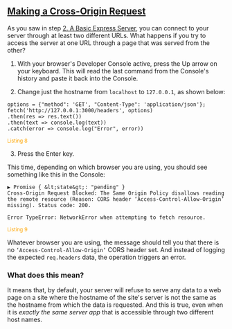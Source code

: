 <!-- A Cross Origin Request -->
<section
  id="a-cross-origin-request"
  aria-labelledby="a-cross-origin-request"
  data-item="A Cross Origin Request"
>
  <h2><a href="#a-cross-origin-request">Making a Cross-Origin Request</a></h2>

As you saw in step [2. A Basic Express Server](#a-basic-express-server), you can connect to your server through at least two different URLs. What happens if you try to access the server at one URL through a page that was served from the other?

1.  With your browser's Developer Console active, press the Up arrow on your keyboard. This will read the last command from the Console's history and paste it back into the Console.

2.  Change just the hostname from `localhost` to `127.0.0.1`, as shown below:

```javascript-w
options = {"method": 'GET', "Content-Type": 'application/json'};
fetch('http://127.0.0.1:3000/headers', options)
.then(res => res.text())
.then(text => console.log(text))
.catch(error => console.log("Error", error))
```
<small style="color:orange">Listing 8</small>

3.  Press the Enter key.

This time, depending on which browser you are using, you should see something like this in the Console:

```bash-w
▶ Promise { &lt;state&gt;: "pending" }
Cross-Origin Request Blocked: The Same Origin Policy disallows reading the remote resource (Reason: CORS header ‘Access-Control-Allow-Origin’ missing). Status code: 200.

Error TypeError: NetworkError when attempting to fetch resource.
```
<small style="color:orange">Listing 9</small>

Whatever browser you are using, the message should tell you that there is no `‘Access-Control-Allow-Origin’` CORS header set. And instead of logging the expected `req.headers` data, the operation triggers an error.

### What does this mean?

It means that, by default, your server will refuse to serve any data to a web page on a site where the hostname of the site's server is not the same as the hostname from which the data is requested. And this is true, even when it is _exactly the same server app_ that is accessible through two different host names.

</section>